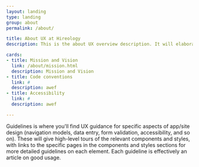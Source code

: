 ```yaml
---
layout: landing
type: landing
group: about
permalink: /about/

title: About UX at Hireology
description: This is the about UX overview description. It will elaborate on all that is UX at Hireology.

cards:
- title: Mission and Vision
  link: /about/mission.html
  description: Mission and Vision
- title: Code conventions
  link: #
  description: awef
- title: Accessibility
  link: #
  description: awef

---
```


Guidelines is where you'll find UX guidance for specific aspects of app/site design (navigation models, data entry, form validation, accessibility, and so on). These will give high-level tours of the relevant components and styles, with links to the specific pages in the components and styles sections for more detailed guidelines on each element.  Each guideline is effectively an article on good usage.
